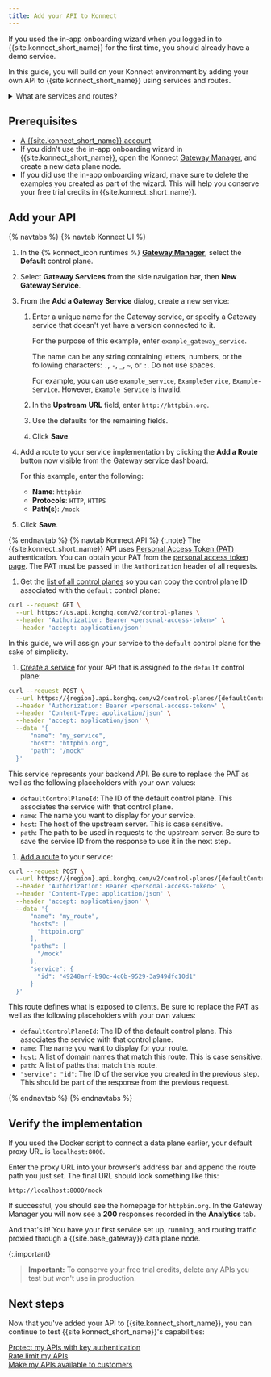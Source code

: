 ```yaml
---
title: Add your API to Konnect
---
```


If you used the in-app onboarding wizard when you logged in to {{site.konnect_short_name}} for the first time, you should already have a demo service.

In this guide, you will build on your Konnect environment by adding your own API to {{site.konnect_short_name}} using services and routes.

<details><summary>What are services and routes?</summary>

{% capture konnect_concepts %}
[**Services:**](/gateway/latest/key-concepts/services/) A service is an entity representing an external upstream API or microservice. For example, a data transformation microservice, a billing API, and so on.

[**Routes:**](/gateway/latest/key-concepts/routes/) Routes determine how (and if) requests are sent to their services after they reach the gateway. Where a service represents the backend API, a route defines what is exposed to clients. A single service can have many routes. Once a route is matched, the gateway proxies the request to its associated service. 
{% endcapture %}

{{ konnect_concepts | markdownify }}

</details>

## Prerequisites

* [A {{site.konnect_short_name}} account](https://konghq.com/products/kong-konnect/register?utm_medium=referral&utm_source=docs&utm_campaign=gateway-konnect&utm_content=konnect-getting-started)
* If you didn't use the in-app onboarding wizard in {{site.konnect_short_name}}, open the Konnect [Gateway Manager](https://cloud.konghq.com/gateway-manager), and create a new data plane node.
* If you did use the in-app onboarding wizard, make sure to delete the examples you created as part of the wizard. This will help you conserve your free trial credits in {{site.konnect_short_name}}.

## Add your API

{% navtabs %}
{% navtab Konnect UI %}
1. In the {% konnect_icon runtimes %} [**Gateway Manager**](https://cloud.konghq.com/us/gateway-manager), select the **Default** control plane.

1. Select **Gateway Services** from the side navigation bar, then **New Gateway Service**.

1. From the **Add a Gateway Service** dialog, create a new service:

    1. Enter a unique name for the Gateway service, or specify a Gateway service that doesn't yet have a version connected to it.

        For the purpose of this example, enter `example_gateway_service`.
    
        The name can be any string containing letters, numbers, or the following characters: `.`, `-`, `_`, `~`, or `:`. Do not use spaces.
    
        For example, you can use `example_service`, `ExampleService`, `Example-Service`. However, `Example Service` is invalid.

    1. In the **Upstream URL** field, enter `http://httpbin.org`.

    1. Use the defaults for the remaining fields.

    1. Click **Save**.

1. Add a route to your service implementation by clicking the **Add a Route** button now visible from the Gateway service dashboard.

    For this example, enter the following:

    * **Name**: `httpbin`
    * **Protocols**: `HTTP`, `HTTPS`
    * **Path(s)**: `/mock`

1. Click **Save**.

{% endnavtab %}
{% navtab Konnect API %}
{:.note}
The {{site.konnect_short_name}} API uses [Personal Access Token (PAT)](/konnect/api/#authentication) authentication. You can obtain your PAT from the [personal access token page](https://cloud.konghq.com/global/account/tokens). The PAT must be passed in the `Authorization` header of all requests.

1. Get the [list of all control planes](/konnect/api/control-planes/latest/#/Control%20Planes/list-control-planes) so you can copy the control plane ID associated with the `default` control plane:
  ```sh
  curl --request GET \
    --url https://us.api.konghq.com/v2/control-planes \
    --header 'Authorization: Bearer <personal-access-token>' \
    --header 'accept: application/json'
  ```
  In this guide, we will assign your service to the `default` control plane for the sake of simplicity.

1. [Create a service](/konnect/api/control-plane-configuration/latest/#/Services/create-service) for your API that is assigned to the `default` control plane:
  ```bash
  curl --request POST \
    --url https://{region}.api.konghq.com/v2/control-planes/{defaultControlPlaneId}/core-entities/services \
    --header 'Authorization: Bearer <personal-access-token>' \
    --header 'Content-Type: application/json' \
    --header 'accept: application/json' \
    --data '{
        "name": "my_service",
        "host": "httpbin.org",
        "path": "/mock"
    }'
  ```
  This service represents your backend API. Be sure to replace the PAT as well as the following placeholders with your own values:
  * `defaultControlPlaneId`: The ID of the default control plane. This associates the service with that control plane.
  * `name`: The name you want to display for your service.
  * `host`: The host of the upstream server. This is case sensitive.
  * `path`: The path to be used in requests to the upstream server.
  Be sure to save the service ID from the response to use it in the next step.

1. [Add a route](/konnect/api/control-plane-configuration/latest/#/Routes/create-route) to your service:
  ```bash
  curl --request POST \
    --url https://{region}.api.konghq.com/v2/control-planes/{defaultControlPlaneId}/core-entities/routes \
    --header 'Authorization: Bearer <personal-access-token>' \
    --header 'Content-Type: application/json' \
    --header 'accept: application/json' \
    --data '{
        "name": "my_route",
        "hosts": [
          "httpbin.org"
        ],
        "paths": [
          "/mock"
        ],
        "service": {
          "id": "49248arf-b90c-4c0b-9529-3a949dfc10d1"
        }
    }'
  ```
  This route defines what is exposed to clients. Be sure to replace the PAT as well as the following placeholders with your own values:
  * `defaultControlPlaneId`: The ID of the default control plane. This associates the service with that control plane.
  * `name`: The name you want to display for your route.
  * `host`: A list of domain names that match this route. This is case sensitive.
  * `path`: A list of paths that match this route.
  * `"service": "id"`: The ID of the service you created in the previous step. This should be part of the response from the previous request.

{% endnavtab %}
{% endnavtabs %}

## Verify the implementation

If you used the Docker script to connect a data plane
earlier, your default proxy URL is `localhost:8000`.

Enter the proxy URL into your browser’s address bar and append the route path
you just set. The final URL should look something like this:

```
http://localhost:8000/mock
```

If successful, you should see the homepage for `httpbin.org`. In the Gateway Manager you will now see a **200** responses recorded in the **Analytics** tab.

And that's it! You have your first service set up, running, and routing
traffic proxied through a {{site.base_gateway}} data plane node.

{:.important}
> **Important:** To conserve your free trial credits, delete any APIs you test but won't use in production.

## Next steps

Now that you've added your API to {{site.konnect_short_name}}, you can continue to test {{site.konnect_short_name}}'s capabilities:

<div class="docs-grid-install max-3">

  <a href="/hub/kong-inc/key-auth/how-to/basic-example/?tab=konnect-api" class="docs-grid-install-block no-description" style="min-height:150px">
    <img class="install-icon no-image-expand" src="/assets/images/icons/brand-icons/icn-key-auth.png" alt="" style="max-height:50px">
    <div class="install-text">Protect my APIs with key authentication</div>
  </a>

  <a href="/hub/kong-inc/rate-limiting/?tab=konnect-api" class="docs-grid-install-block no-description" style="min-height:150px">
    <img class="install-icon no-image-expand" src="/assets/images/icons/brand-icons/icn-rl.png" alt="" style="max-height:50px">
    <div class="install-text">Rate limit my APIs</div>
  </a>

  <a href="/konnect/dev-portal/applications/enable-app-reg/" class="docs-grid-install-block no-description" style="min-height:150px">
    <img class="install-icon no-image-expand" src="/assets/images/icons/brand-icons/icn-operation.svg" alt="">
    <div class="install-text">Make my APIs available to customers</div>
  </a>

</div>